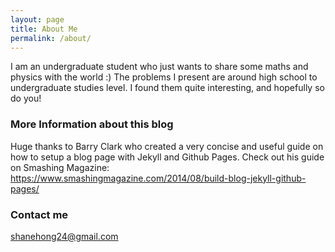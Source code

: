 ```yaml
---
layout: page
title: About Me
permalink: /about/
---
```


I am an undergraduate student who just wants to share some maths and physics with the world :)
The problems I present are around high school to undergraduate studies level. I found them quite interesting, and hopefully so do you!

### More Information about this blog

Huge thanks to Barry Clark who created a very concise and useful guide on how to setup a blog page with Jekyll and Github Pages. Check out his guide on Smashing Magazine: https://www.smashingmagazine.com/2014/08/build-blog-jekyll-github-pages/

### Contact me

[shanehong24@gmail.com](mailto:shanehong24@gmail.com)
